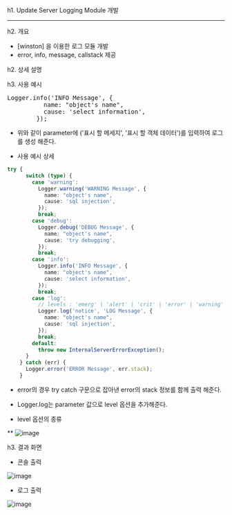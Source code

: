 h1. Update Server Logging Module 개발

----------------------------------------------------------------

h2. 개요

* [winston] 을 이용한 로그 모듈 개발
* error, info, message, callstack 제공

h2. 상세 설명

h3. 사용 예시

<pre>
Logger.info('INFO Message', {
          name: "object's name",
          cause: 'select information',
        });
</pre>

* 위와 같이 parameter에 ('표시 할 메세지', '표시 할 객체 데이터')를 입력하여 로그를 생성 해준다.


* 사용 예시 상세

```typescript
try {
      switch (type) {
        case 'warning':
          Logger.warning('WARNING Message', {
            name: "object's name",
            cause: 'sql injection',
          });
          break;
        case 'debug':
          Logger.debug('DEBUG Message', {
            name: "object's name",
            cause: 'try debugging',
          });
          break;
        case 'info':
          Logger.info('INFO Message', {
            name: "object's name",
            cause: 'select information',
          });
          break;
        case 'log':
          // levels : 'emerg' | 'alert' | 'crit' | 'error' | 'warning' | 'notice' | 'info' | 'debug'
          Logger.log('notice', 'LOG Message', {
            name: "object's name",
            cause: 'sql injection',
          });
          break;
        default:
          throw new InternalServerErrorException();
      }
    } catch (err) {
      Logger.error('ERROR Message', err.stack);
    }
```

* error의 경우 try catch 구문으로 잡아낸 error의 stack 정보를 함께 출력 해준다.

* Logger.log는 parameter 값으로 level 옵션을 추가해준다.

* level 옵션의 종류

** ![image](https://user-images.githubusercontent.com/88424067/196343768-acf3daea-7d64-4ab3-b18e-fe93212c8a37.png)

h3. 결과 화면
 
* 콘솔 출력

![image](https://user-images.githubusercontent.com/88424067/196343859-fa58664f-8327-4bfb-9dd4-7a48befb35f3.png)

* 로그 출력

![image](https://user-images.githubusercontent.com/88424067/196343945-0274e6c1-3957-4c6f-8de5-0ee0542027a0.png)
